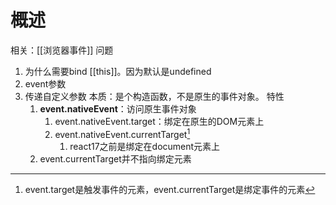 # 概述
相关：[[浏览器事件]] 
问题
1. 为什么需要bind [[this]]。因为默认是undefined
2. event参数
3. 传递自定义参数
本质：是个构造函数，不是原生的事件对象。
特性
	1. **event.nativeEvent**：访问原生事件对象
		1. event.nativeEvent.target：绑定在原生的DOM元素上
		2. event.nativeEvent.currentTarget[^1]
			1. react17之前是绑定在document元素上
	2. event.currentTarget并不指向绑定元素

[^1]: event.target是触发事件的元素，event.currentTarget是绑定事件的元素